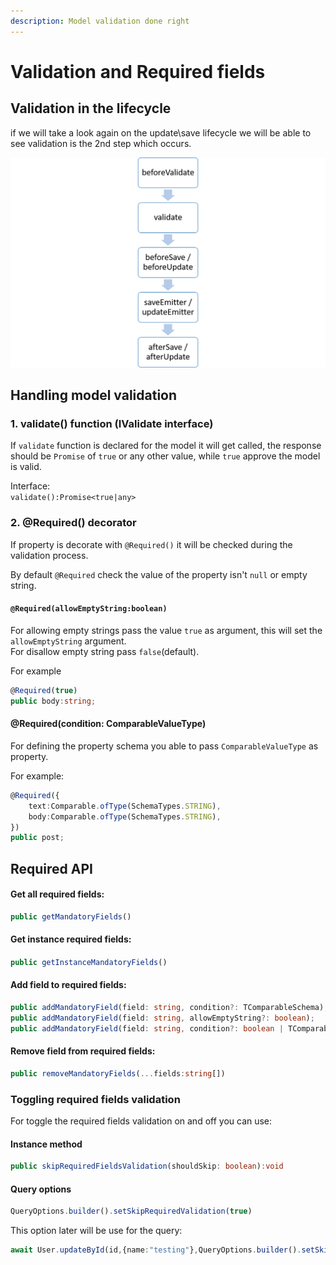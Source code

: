 ```yaml
---
description: Model validation done right
---
```


# Validation and Required fields

## Validation in the lifecycle

if we will take a look again on the update\save lifecycle we will  be able to see validation is the 2nd step which occurs.

![SugoiJS save and update lifecycle hooks](../../.gitbook/assets/lifecycle.png)



## Handling model validation

### 1. validate\(\) function \(IValidate interface\)

If `validate` function is declared for the model it will get called, the response should be `Promise` of `true` or any other value, while `true` approve the model is valid.

Interface:  
`validate():Promise<true|any>`

### 2. @Required\(\) decorator

If property is decorate with `@Required()` it will be checked during the validation process.  


By default `@Required` check the value of the property isn't `null` or empty string.

#### `@Required(allowEmptyString:boolean)` 

For allowing empty strings pass the value `true` as argument, this will set the `allowEmptyString` argument.  
For disallow empty string pass `false`\(default\).

For example

```typescript
@Required(true)
public body:string;
```

#### @Required\(condition: ComparableValueType\)

For defining the property schema you able to pass `ComparableValueType`  as property.

For example:

```typescript
@Required({
    text:Comparable.ofType(SchemaTypes.STRING),
    body:Comparable.ofType(SchemaTypes.STRING),
})
public post;


```

## Required API

#### Get all required fields:

```typescript
public getMandatoryFields()
```

#### Get instance required fields:

#### 

```typescript
public getInstanceMandatoryFields()
```

#### Add field to required fields:

```typescript
public addMandatoryField(field: string, condition?: TComparableSchema);
public addMandatoryField(field: string, allowEmptyString?: boolean);
public addMandatoryField(field: string, condition?: boolean | TComparableSchema)
```

#### Remove field from required fields:



```typescript
public removeMandatoryFields(...fields:string[])
```

### Toggling required fields validation

For toggle the required fields validation on and off you can use:

#### Instance method 

```typescript
public skipRequiredFieldsValidation(shouldSkip: boolean):void
```

#### Query options

```typescript
QueryOptions.builder().setSkipRequiredValidation(true)
```

This option later will be use for the query:

```typescript
await User.updateById(id,{name:"testing"},QueryOptions.builder().setSkipRequiredValidation(true));
```

